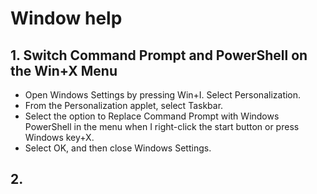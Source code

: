 # Window help
## 1. Switch Command Prompt and PowerShell on the Win+X Menu
- Open Windows Settings by pressing Win+I. Select Personalization.
- From the Personalization applet, select Taskbar. 
- Select the option to Replace Command Prompt with Windows PowerShell in the menu when I right-click the start button or press Windows key+X. 
- Select OK, and then close Windows Settings. 

## 2.